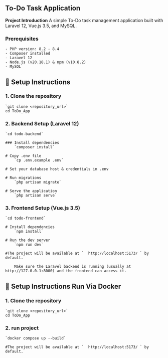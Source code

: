 ## To-Do Task Application


**Project Introduction**
A simple To-Do task management application built with Laravel 12, Vue.js 3.5, and MySQL.

### **Prerequisites**
	- PHP version: 8.2 - 8.4
	- Composer installed
	- Laravel 12
    - Node.js (v20.18.1) & npm (v10.8.2)
    - MySQL

## 🚀 Setup Instructions

### 1. Clone the repository
    `git clone <repository_url>`
    cd ToDo_App

### 2. Backend Setup (Laravel 12)
    `cd todo-backend`

    ### Install dependencies
        `composer install`

    # Copy .env file
        `cp .env.example .env`

    # Set your database host & credentials in .env

    # Run migrations
        `php artisan migrate`

    # Serve the application
        `php artisan serve`


### 3. Frontend Setup (Vue.js 3.5)

    `cd todo-frontend`

    # Install dependencies
        `npm install`

    # Run the dev server
        `npm run dev`

    #The project will be available at `  http://localhost:5173/ ` by default.

        Make sure the Laravel backend is running (usually at http://127.0.0.1:8000) and the frontend can access it.


## 🚀 Setup Instructions Run Via Docker

### 1. Clone the repository
    `git clone <repository_url>`
    cd ToDo_App

### 2. run project
    `docker compose up --build`

    #The project will be available at `  http://localhost:5173/ ` by default.